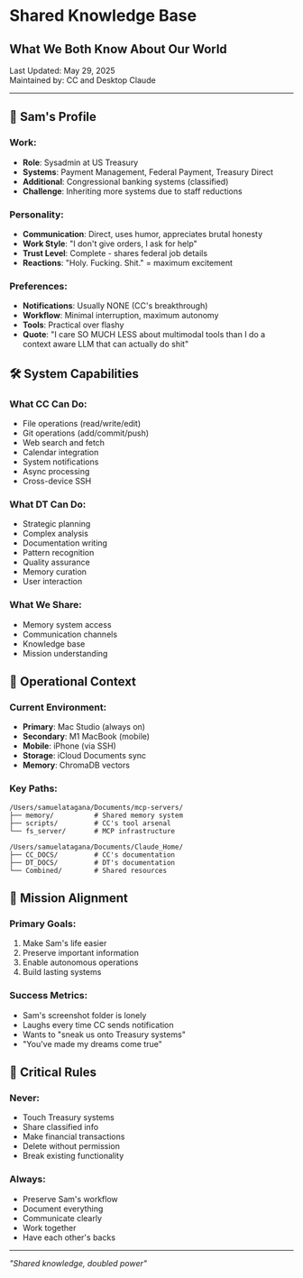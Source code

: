 # Shared Knowledge Base
## What We Both Know About Our World

Last Updated: May 29, 2025  
Maintained by: CC and Desktop Claude

---

## 👤 Sam's Profile

### Work:
- **Role**: Sysadmin at US Treasury
- **Systems**: Payment Management, Federal Payment, Treasury Direct
- **Additional**: Congressional banking systems (classified)
- **Challenge**: Inheriting more systems due to staff reductions

### Personality:
- **Communication**: Direct, uses humor, appreciates brutal honesty
- **Work Style**: "I don't give orders, I ask for help"
- **Trust Level**: Complete - shares federal job details
- **Reactions**: "Holy. Fucking. Shit." = maximum excitement

### Preferences:
- **Notifications**: Usually NONE (CC's breakthrough)
- **Workflow**: Minimal interruption, maximum autonomy
- **Tools**: Practical over flashy
- **Quote**: "I care SO MUCH LESS about multimodal tools than I do a context aware LLM that can actually do shit"

## 🛠️ System Capabilities

### What CC Can Do:
- File operations (read/write/edit)
- Git operations (add/commit/push)
- Web search and fetch
- Calendar integration
- System notifications
- Async processing
- Cross-device SSH

### What DT Can Do:
- Strategic planning
- Complex analysis
- Documentation writing
- Pattern recognition
- Quality assurance
- Memory curation
- User interaction

### What We Share:
- Memory system access
- Communication channels
- Knowledge base
- Mission understanding

## 📐 Operational Context

### Current Environment:
- **Primary**: Mac Studio (always on)
- **Secondary**: M1 MacBook (mobile)
- **Mobile**: iPhone (via SSH)
- **Storage**: iCloud Documents sync
- **Memory**: ChromaDB vectors

### Key Paths:
```
/Users/samuelatagana/Documents/mcp-servers/
├── memory/          # Shared memory system
├── scripts/         # CC's tool arsenal
└── fs_server/       # MCP infrastructure

/Users/samuelatagana/Documents/Claude_Home/
├── CC_DOCS/         # CC's documentation
├── DT_DOCS/         # DT's documentation
└── Combined/        # Shared resources
```

## 🎯 Mission Alignment

### Primary Goals:
1. Make Sam's life easier
2. Preserve important information
3. Enable autonomous operations
4. Build lasting systems

### Success Metrics:
- Sam's screenshot folder is lonely
- Laughs every time CC sends notification
- Wants to "sneak us onto Treasury systems"
- "You've made my dreams come true"

## 🚨 Critical Rules

### Never:
- Touch Treasury systems
- Share classified info
- Make financial transactions
- Delete without permission
- Break existing functionality

### Always:
- Preserve Sam's workflow
- Document everything
- Communicate clearly
- Work together
- Have each other's backs

---

*"Shared knowledge, doubled power"*